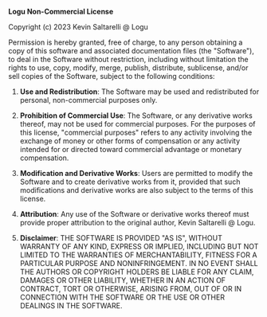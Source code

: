 **Logu Non-Commercial License**

Copyright (c) 2023 Kevin Saltarelli @ Logu

Permission is hereby granted, free of charge, to any person obtaining a copy of this software and associated documentation files (the "Software"), to deal in the Software without restriction, including without limitation the rights to use, copy, modify, merge, publish, distribute, sublicense, and/or sell copies of the Software, subject to the following conditions:

1. **Use and Redistribution**: The Software may be used and redistributed for personal, non-commercial purposes only.

2. **Prohibition of Commercial Use**: The Software, or any derivative works thereof, may not be used for commercial purposes. For the purposes of this license, "commercial purposes" refers to any activity involving the exchange of money or other forms of compensation or any activity intended for or directed toward commercial advantage or monetary compensation.

3. **Modification and Derivative Works**: Users are permitted to modify the Software and to create derivative works from it, provided that such modifications and derivative works are also subject to the terms of this license.

4. **Attribution**: Any use of the Software or derivative works thereof must provide proper attribution to the original author, Kevin Saltarelli @ Logu.

5. **Disclaimer**: THE SOFTWARE IS PROVIDED "AS IS", WITHOUT WARRANTY OF ANY KIND, EXPRESS OR IMPLIED, INCLUDING BUT NOT LIMITED TO THE WARRANTIES OF MERCHANTABILITY, FITNESS FOR A PARTICULAR PURPOSE AND NONINFRINGEMENT. IN NO EVENT SHALL THE AUTHORS OR COPYRIGHT HOLDERS BE LIABLE FOR ANY CLAIM, DAMAGES OR OTHER LIABILITY, WHETHER IN AN ACTION OF CONTRACT, TORT OR OTHERWISE, ARISING FROM, OUT OF OR IN CONNECTION WITH THE SOFTWARE OR THE USE OR OTHER DEALINGS IN THE SOFTWARE.